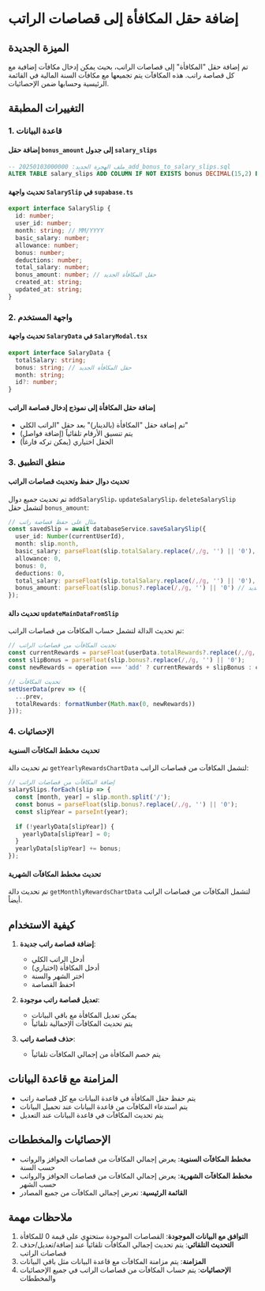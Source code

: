 # إضافة حقل المكافأة إلى قصاصات الراتب

## الميزة الجديدة

تم إضافة حقل "المكافأة" إلى قصاصات الراتب، بحيث يمكن إدخال مكافآت إضافية مع كل قصاصة راتب. هذه المكافآت يتم تجميعها مع مكافآت السنة المالية في القائمة الرئيسية وحسابها ضمن الإحصائيات.

## التغييرات المطبقة

### 1. قاعدة البيانات

#### إضافة حقل `bonus_amount` إلى جدول `salary_slips`
```sql
-- ملف الهجرة الجديد: 20250103000000_add_bonus_to_salary_slips.sql
ALTER TABLE salary_slips ADD COLUMN IF NOT EXISTS bonus DECIMAL(15,2) DEFAULT 0;
```

#### تحديث واجهة `SalarySlip` في `supabase.ts`
```typescript
export interface SalarySlip {
  id: number;
  user_id: number;
  month: string; // MM/YYYY
  basic_salary: number;
  allowance: number;
  bonus: number;
  deductions: number;
  total_salary: number;
  bonus_amount: number; // حقل المكافأة الجديد
  created_at: string;
  updated_at: string;
}
```

### 2. واجهة المستخدم

#### تحديث واجهة `SalaryData` في `SalaryModal.tsx`
```typescript
export interface SalaryData {
  totalSalary: string;
  bonus: string; // حقل المكافأة الجديد
  month: string;
  id?: number;
}
```

#### إضافة حقل المكافأة إلى نموذج إدخال قصاصة الراتب
- تم إضافة حقل "المكافأة (بالدينار)" بعد حقل "الراتب الكلي"
- يتم تنسيق الأرقام تلقائياً (إضافة فواصل)
- الحقل اختياري (يمكن تركه فارغاً)

### 3. منطق التطبيق

#### تحديث دوال حفظ وتحديث قصاصات الراتب
تم تحديث جميع دوال `addSalarySlip`، `updateSalarySlip`، `deleteSalarySlip` لتشمل حقل `bonus_amount`:

```typescript
// مثال على حفظ قصاصة راتب
const savedSlip = await databaseService.saveSalarySlip({
  user_id: Number(currentUserId),
  month: slip.month,
  basic_salary: parseFloat(slip.totalSalary.replace(/,/g, '') || '0'),
  allowance: 0,
  bonus: 0,
  deductions: 0,
  total_salary: parseFloat(slip.totalSalary.replace(/,/g, '') || '0'),
  bonus_amount: parseFloat(slip.bonus?.replace(/,/g, '') || '0') // حقل المكافأة الجديد
});
```

#### تحديث دالة `updateMainDataFromSlip`
تم تحديث الدالة لتشمل حساب المكافآت من قصاصات الراتب:

```typescript
// تحديث المكافآت من قصاصات الراتب
const currentRewards = parseFloat(userData.totalRewards?.replace(/,/g, '') || '0');
const slipBonus = parseFloat(slip.bonus?.replace(/,/g, '') || '0');
const newRewards = operation === 'add' ? currentRewards + slipBonus : currentRewards - slipBonus;

// تحديث المكافآت
setUserData(prev => ({
  ...prev,
  totalRewards: formatNumber(Math.max(0, newRewards))
}));
```

### 4. الإحصائيات

#### تحديث مخطط المكافآت السنوية
تم تحديث دالة `getYearlyRewardsChartData` لتشمل المكافآت من قصاصات الراتب:

```typescript
// إضافة المكافآت من قصاصات الراتب
salarySlips.forEach(slip => {
  const [month, year] = slip.month.split('/');
  const bonus = parseFloat(slip.bonus?.replace(/,/g, '') || '0');
  const slipYear = parseInt(year);
  
  if (!yearlyData[slipYear]) {
    yearlyData[slipYear] = 0;
  }
  yearlyData[slipYear] += bonus;
});
```

#### تحديث مخطط المكافآت الشهرية
تم تحديث دالة `getMonthlyRewardsChartData` لتشمل المكافآت من قصاصات الراتب أيضاً.

## كيفية الاستخدام

1. **إضافة قصاصة راتب جديدة**:
   - أدخل الراتب الكلي
   - أدخل المكافأة (اختياري)
   - اختر الشهر والسنة
   - احفظ القصاصة

2. **تعديل قصاصة راتب موجودة**:
   - يمكن تعديل المكافأة مع باقي البيانات
   - يتم تحديث المكافآت الإجمالية تلقائياً

3. **حذف قصاصة راتب**:
   - يتم خصم المكافأة من إجمالي المكافآت تلقائياً

## المزامنة مع قاعدة البيانات

- يتم حفظ حقل المكافأة في قاعدة البيانات مع كل قصاصة راتب
- يتم استدعاء المكافآت من قاعدة البيانات عند تحميل البيانات
- يتم تحديث المكافآت في قاعدة البيانات عند التعديل

## الإحصائيات والمخططات

- **مخطط المكافآت السنوية**: يعرض إجمالي المكافآت من قصاصات الحوافز والرواتب حسب السنة
- **مخطط المكافآت الشهرية**: يعرض إجمالي المكافآت من قصاصات الحوافز والرواتب حسب الشهر
- **القائمة الرئيسية**: تعرض إجمالي المكافآت من جميع المصادر

## ملاحظات مهمة

1. **التوافق مع البيانات الموجودة**: القصاصات الموجودة ستحتوي على قيمة 0 للمكافأة
2. **التحديث التلقائي**: يتم تحديث إجمالي المكافآت تلقائياً عند إضافة/تعديل/حذف قصاصات الراتب
3. **المزامنة**: يتم مزامنة المكافآت مع قاعدة البيانات مثل باقي البيانات
4. **الإحصائيات**: يتم حساب المكافآت من قصاصات الراتب في جميع الإحصائيات والمخططات 